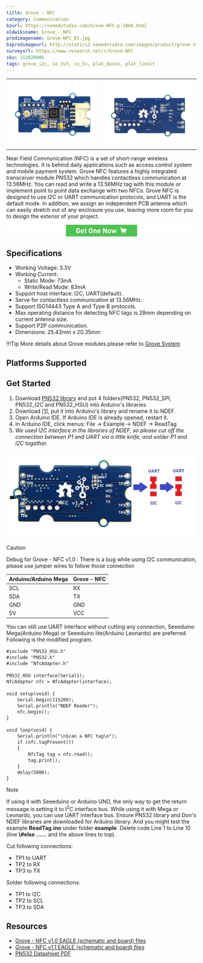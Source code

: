 ```yaml
---
title: Grove - NFC
category: Communication
bzurl: https://seeedstudio.com/Grove-NFC-p-1804.html
oldwikiname: Grove_-_NFC
prodimagename: Grove-NFC_01.jpg
bzprodimageurl: http://statics3.seeedstudio.com/images/product/grove nfc.jpg
surveyurl: https://www.research.net/r/Grove-NFC
sku: 113020006
tags: grove_i2c, io_3v3, io_5v, plat_duino, plat_linkit
---
```


<table>
    <tr>
        <td>
            <img src="https://raw.githubusercontent.com/SeeedDocument/Grove-NFC/master/img/Grove-NFC_01.jpg">
        </td>
        <td>
            <img src="https://raw.githubusercontent.com/SeeedDocument/Grove-NFC/master/img/Grove-NFC_02.jpg">
        </td>
    </tr>
</table>

Near Field Communication (NFC) is a set of short-range wireless technologies. It is behind daily applications such as access control system and mobile payment system.
Grove NFC features a highly integrated transceiver module PN532 which handles contactless communication at 13.56MHz. You can read and write a 13.56MHz tag with this module or implement point to point data exchange with two NFCs. Grove NFC is designed to use I2C or UART communication protocols, and UART is the default mode. In addition, we assign an independent PCB antenna which can easily stretch out of any enclosure you use, leaving more room for you to design the exterior of your project.

[![](https://raw.githubusercontent.com/SeeedDocument/common/master/Get_One_Now_Banner.png)](http://www.seeedstudio.com/Grove-NFC-p-1804.html)

Specifications
--------------

-   Working Voltage: 3.3V
-   Working Current:
    - Static Mode: 73mA
    - Write/Read Mode: 83mA
-   Support host interface: I2C, UART(default).
-   Serve for contactless communication at 13.56MHz.
-   Support ISO14443 Type A and Type B protocols.
-   Max operating distance for detecting NFC tags is 28mm depending on current antenna size.
-   Support P2P communication.
-   Dimensions: 25.43mm x 20.35mm

!!!Tip
    More details about Grove modules please refer to [Grove System](http://wiki.seeed.cc/Grove_System/)
    
Platforms Supported
-------------------

Get Started
-----------

1.  Download [PN532 library](https://github.com/Seeed-Studio/PN532) and put 4 folders(PN532, PN532_SPI, PN532_I2C and PN532_HSU) into Arduino's libraries.
2.  Download [[1]](https://github.com/Seeed-Studio/Grove-NFC-libraries-Part), put it into Arduino's library and rename it to NDEF.
3.  Open Arduino IDE. If Arduino IDE is already opened, restart it.
4.  In Arduino IDE, click menus: File -> Example -> NDEF -> ReadTag
5.  *We used I2C interface in the libraries of NDEF, so please cut off the connection between P1 and UART via a little knife, and solder P1 and I2C together.*

![](https://raw.githubusercontent.com/SeeedDocument/Grove-NFC/master/img/NFC_cutAndsolder.jpg)

<div class="admonition caution">
<p class="admonition-title">Caution</p>
Debug for Grove - NFC v1.0 : There is a bug while using I2C communication, please use jumper wires to follow those connection
</div>

| Arduino/Arduino Mega | Grove - NFC |
|----------------------|-------------|
| SCL                  | RX          |
| SDA                  | TX          |
| GND                  | GND         |
| 5V                   | VCC         |

You can still use UART interface without cutting any connection, Seeeduino Mega(Arduino Mega) or Seeeduino lite(Arduino Leonardo) are preferred. Following is the modified program.

```
#include "PN532_HSU.h"
#include "PN532.h"
#include "NfcAdapter.h"
 
PN532_HSU interface(Serial1);
NfcAdapter nfc = NfcAdapter(interface);
 
void setup(void) {
    Serial.begin(115200);
    Serial.println("NDEF Reader");
    nfc.begin();
}
 
void loop(void) {
    Serial.println("\nScan a NFC tag\n");
    if (nfc.tagPresent())
    {
        NfcTag tag = nfc.read();
        tag.print();
    }
    delay(5000);
}
```

<div class="admonition note">
<p class="admonition-title">Note</p>
If using it with Seeeduino or Arduino UNO, the only way to get the return message is setting it to I<sup>2</sup>C interface bus. While using it with Mega or Leonardo, you can use UART interface bus. Ensure PN532 library and Don's NDEF libraries are downloaded for Arduino library. And you might test the example <span style="font-weight:bold">ReadTag.ino</span> under folder <span style="font-weight:bold">example</span>. Delete code Line 1 to Line 10 (line <span style="font-weight:bold">\#else ......</span> and the above lines to top).
</div>

Cut following connections:

-   TP1 to UART
-   TP2 to RX
-   TP3 to TX

Solder following connections:

-   TP1 to I2C
-   TP2 to SCL
-   TP3 to SDA

Resources
--------

- [Grove - NFC v1.0 EAGLE (schematic and board) files](https://raw.githubusercontent.com/SeeedDocument/Grove-NFC/master/res/Grove-NFC.zip)
- [Grove - NFC v1.1 EAGLE (schematic and board) files](https://raw.githubusercontent.com/SeeedDocument/Grove-NFC/master/res/Grove-NFC_v1.1.zip)
- [PN532 Datasheet PDF](https://raw.githubusercontent.com/SeeedDocument/Grove-NFC/master/res/PN532.pdf)


<!-- This Markdown file was created from http://www.seeedstudio.com/wiki/Grove_-_NFC -->
